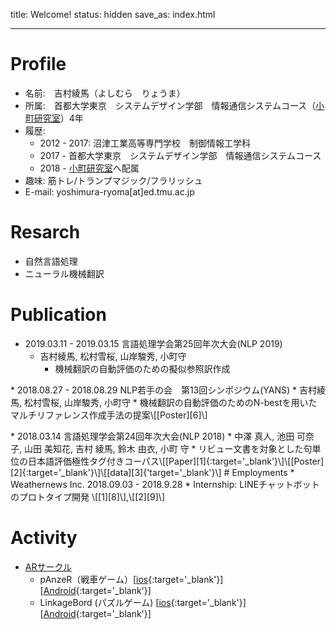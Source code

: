title: Welcome!
status: hidden
save_as: index.html

---
# Profile
* 名前:　吉村綾馬（よしむら　りょうま）
* 所属:　首都大学東京　システムデザイン学部　情報通信システムコース（[小町研究室](http://cl.sd.tmu.ac.jp/)）4年
* 履歴:
	* 2012 - 2017: 沼津工業高等専門学校　制御情報工学科
	* 2017 - 首都大学東京　システムデザイン学部　情報通信システムコース
	* 2018 - [小町研究室](http://cl.sd.tmu.ac.jp/)へ配属
* 趣味: 筋トレ/トランプマジック/フラリッシュ
* E-mail: yoshimura-ryoma[at]ed.tmu.ac.jp 


# Resarch
* 自然言語処理
* ニューラル機械翻訳

# Publication
* 2019.03.11 - 2019.03.15 言語処理学会第25回年次大会(NLP 2019)
    * 吉村綾馬, 松村雪桜, 山岸駿秀, 小町守
        * 機械翻訳の自動評価のための擬似参照訳作成
<div style="margin-bottom: 1em;"></div>
* 2018.08.27 - 2018.08.29 NLP若手の会　第13回シンポジウム(YANS)
	* 吉村綾馬, 松村雪桜, 山岸駿秀, 小町守
		* 機械翻訳の自動評価のためのN-bestを用いたマルチリファレンス作成手法の提案\[[Poster][6]\]
<div style="margin-bottom: 1em;"></div>
* 2018.03.14 言語処理学会第24回年次大会(NLP 2018)
	* 中澤 真人, 池田 可奈子, 山田 美知花, 吉村 綾馬, 鈴木 由衣, 小町 守 
		* リビュー文書を対象とした句単位の日本語評価極性タグ付きコーパス\[[Paper][1]{:target='_blank'}\]\[[Poster][2]{:target='_blank'}\]\[[data][3]{'target='_blank'}\]
# Employments
* Weathernews Inc. 2018.09.03 - 2018.9.28
	* Internship:  LINEチャットボットのプロトタイプ開発 \[[1][8]\],\[[2][9]\]

# Activity
* [ARサークル](http://arcircle.net/)
	* pAnzeR（戦車ゲーム）\[[ios][4]{:target='_blank'}\]\[[Android][5]{:target='_blank'}\]
	* LinkageBord (パズルゲーム) \[[ios][7]{:target='_blank'}\]\[[Android][6]{:target='_blank'}\]

[1]: http://www.anlp.jp/proceedings/annual_meeting/2018/pdf_dir/P7-7.pdf
[2]: https://drive.google.com/file/d/0B9PW8YU7ZMIFU1pabVBacWVHV3pxT094T3RwUnIwX1FIVWVv/view
[3]: https://github.com/tmu-nlp/sentiment-treebank
[4]: https://itunes.apple.com/jp/app/panzer/id1413700616?mt=8
[5]: https://play.google.com/store/apps/details?id=net.ARCircle.pAnzeR
[7]: https://itunes.apple.com/jp/app/linkage-board/id1447880666?mt=8
[6]: https://play.google.com/store/apps/details?id=com.ARcircle.LinkageBoard
[8]: https://www.sankei.com/west/news/190113/wst1901130012-n1.html
[9]: http://urx2.nu/FswN
